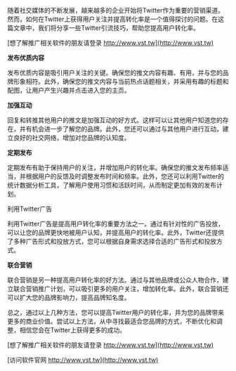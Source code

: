 随着社交媒体的不断发展，越来越多的企业开始将Twitter作为重要的营销渠道。然而，如何在Twitter上获得用户关注并提高转化率是一个值得探讨的问题。在这篇文章中，我们将分享一些Twitter引流技巧，帮助您提高用户转化率。

[想了解推广相关软件的朋友请登录 http://www.vst.tw](http://www.vst.tw)

**发布优质内容**

发布优质内容是吸引用户关注的关键。确保您的推文内容有趣、有用，并与您的品牌形象相符。此外，确保您的推文内容与当前热点话题相关，并采用有趣的标题和配图，让用户产生兴趣并点击进入您的主页。

**加强互动**

回复和转推其他用户的推文是加强互动的好方式。这样可以让其他用户知道您的存在，并有机会进一步了解您的品牌。此外，您还可以通过与其他用户进行互动，建立良好的社交网络，增加对您品牌的认知度。

**定期发布**

定期发布有助于保持用户的关注，并增加用户的转化率。确保您的推文发布频率适当，并根据用户的反馈及时调整发布时间和频率。此外，您还可以利用Twitter的统计数据分析工具，了解用户使用习惯和活跃时间，从而制定更加有效的发布计划。

利用Twitter广告

利用Twitter广告是提高用户转化率的重要方法之一。通过有针对性的广告投放，可以让您的品牌更快地被用户认知，并提高用户的转化率。此外，Twitter还提供了多种广告形式和投放方式，您可以根据自身需求选择合适的广告形式和投放方式。

**联合营销**

联合营销是另一种提高用户转化率的好方法。通过与其他品牌或公众人物合作，建立联合营销推广计划，可以吸引更多的用户关注，增加转化率。此外，联合营销还可以扩大您的品牌影响力，提高品牌知名度。

总之，通过以上几种方法，您可以提高Twitter用户的转化率，并为您的品牌带来更多的商业价值。尝试以上方法，从中寻找最适合您品牌的方式，不断优化和调整，相信您会在Twitter上获得更多的成功。

[想了解推广相关软件的朋友请登录 http://www.vst.tw](http://www.vst.tw)


[访问软件官网 http://www.vst.tw](http://www.vst.tw)
